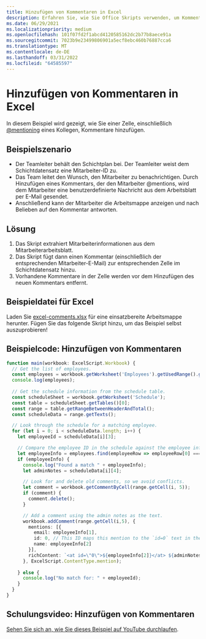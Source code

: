 ```yaml
---
title: Hinzufügen von Kommentaren in Excel
description: Erfahren Sie, wie Sie Office Skripts verwenden, um Kommentare in einem Arbeitsblatt hinzuzufügen.
ms.date: 06/29/2021
ms.localizationpriority: medium
ms.openlocfilehash: 101f07fd2f1abcd4120585162dc2b77b8aece91a
ms.sourcegitcommit: 7023b9e23499806901a5ecf8ebc460b76887cca6
ms.translationtype: MT
ms.contentlocale: de-DE
ms.lasthandoff: 03/31/2022
ms.locfileid: "64585597"
---
```

# <a name="add-comments-in-excel"></a>Hinzufügen von Kommentaren in Excel

In diesem Beispiel wird gezeigt, wie Sie einer Zelle, einschließlich [@mentioning](https://support.microsoft.com/office/90701709-5dc1-41c7-aa48-b01d4a46e8c7) eines Kollegen, Kommentare hinzufügen.

## <a name="example-scenario"></a>Beispielszenario

* Der Teamleiter behält den Schichtplan bei. Der Teamleiter weist dem Schichtdatensatz eine Mitarbeiter-ID zu.
* Das Team leitet den Wunsch, den Mitarbeiter zu benachrichtigen. Durch Hinzufügen eines Kommentars, der den Mitarbeiter @mentions, wird dem Mitarbeiter eine benutzerdefinierte Nachricht aus dem Arbeitsblatt per E-Mail gesendet.
* Anschließend kann der Mitarbeiter die Arbeitsmappe anzeigen und nach Belieben auf den Kommentar antworten.

## <a name="solution"></a>Lösung

1. Das Skript extrahiert Mitarbeiterinformationen aus dem Mitarbeiterarbeitsblatt.
1. Das Skript fügt dann einen Kommentar (einschließlich der entsprechenden Mitarbeiter-E-Mail) zur entsprechenden Zelle im Schichtdatensatz hinzu.
1. Vorhandene Kommentare in der Zelle werden vor dem Hinzufügen des neuen Kommentars entfernt.

## <a name="sample-excel-file"></a>Beispieldatei für Excel

Laden Sie <a href="excel-comments.xlsx">excel-comments.xlsx</a> für eine einsatzbereite Arbeitsmappe herunter. Fügen Sie das folgende Skript hinzu, um das Beispiel selbst auszuprobieren!

## <a name="sample-code-add-comments"></a>Beispielcode: Hinzufügen von Kommentaren

```TypeScript
function main(workbook: ExcelScript.Workbook) {
  // Get the list of employees.
  const employees = workbook.getWorksheet('Employees').getUsedRange().getTexts();
  console.log(employees); 
  
  // Get the schedule information from the schedule table.
  const scheduleSheet = workbook.getWorksheet('Schedule');
  const table = scheduleSheet.getTables()[0];
  const range = table.getRangeBetweenHeaderAndTotal();
  const scheduleData = range.getTexts();

  // Look through the schedule for a matching employee.
  for (let i = 0; i < scheduleData.length; i++) {
    let employeeId = scheduleData[i][3];

    // Compare the employee ID in the schedule against the employee information table.
    let employeeInfo = employees.find(employeeRow => employeeRow[0] === employeeId);
    if (employeeInfo) {
      console.log("Found a match " + employeeInfo);
      let adminNotes = scheduleData[i][4];

      // Look for and delete old comments, so we avoid conflicts.
      let comment = workbook.getCommentByCell(range.getCell(i, 5));
      if (comment) {
        comment.delete();
      }

      // Add a comment using the admin notes as the text.
      workbook.addComment(range.getCell(i,5), {
        mentions: [{
          email: employeeInfo[1],
          id: 0, // This ID maps this mention to the `id=0` text in the comment.
          name: employeeInfo[2]
        }],
        richContent: `<at id=\"0\">${employeeInfo[2]}</at> ${adminNotes}`
      }, ExcelScript.ContentType.mention);        
      
    } else {
      console.log("No match for: " + employeeId);
    }
  }
}
```

## <a name="training-video-add-comments"></a>Schulungsvideo: Hinzufügen von Kommentaren

[Sehen Sie sich an, wie Sie dieses Beispiel auf YouTube durchlaufen](https://youtu.be/CpR78nkaOFw).
